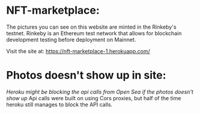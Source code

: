 # NFT-marketplace:

The pictures you can see on this website are minted in the Rinkeby's testnet. 
Rinkeby is an Ethereum test network that allows for blockchain development testing before deployment on Mainnet.

Visit the site at: https://nft-marketplace-1.herokuapp.com/

# Photos doesn't show up in site:

*Heroku might be blocking the api calls from Open Sea if the photos doesn't show up*
Api calls were built on using Cors proxies, but half of the time heroku still manages to block the API calls.
